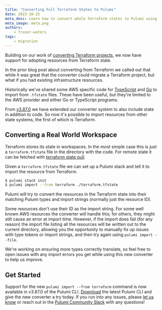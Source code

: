 ```yaml
---
title: "Converting Full Terraform States to Pulumi"
date: 2023-10-25
meta_desc: Learn how to convert whole Terraform states to Pulumi using the new Terraform converter
meta_image: meta.png
authors:
    - fraser-waters
tags:
    - migration
---
```


Building on our work of [converting Terraform projects](/blog/converting-full-terraform-programs-to-pulumi/), we now have support for adopting resources from Terraform state.

<!--more-->

In the prior blog post about converting from Terraform we called out that while it was great that the converter could migrate a Terraform project, but what if you had existing infrastructure resources.

Historically we've shared some AWS specific code for [TypeScript](https://github.com/pulumi/tf2pulumi/blob/master/misc/import/import.ts) and [Go](https://github.com/pulumi/tf2pulumi/blob/master/misc/import-go/import.go) to import from `.tfstate` files. These have been useful, but they're limited to the AWS provider and either Go or TypeScript programs.

From [v3.87.0](/docs/install) we have extended our converter system to also include state in addition to code. So now it's possible to import resources from other state systems, the first of which is Terraform.

## Converting a Real World Workspace

Terraform stores its state in workspaces. In the most simple case this is just a `terraform.tfstate` file in the directory with the code. For remote state it can be fetched with [terraform state pull](https://developer.hashicorp.com/terraform/cli/commands/state/pull).

Given a `terraform.tfstate` file we can set up a Pulumi stack and tell it to import the resource from Terraform.

```bash
$ pulumi stack init
$ pulumi import --from terraform ./terraform.tfstate
```

Pulumi will try to convert the resources in the Terraform state into their matching Pulumi types and import strings (normally just the resource ID).

Some resources don't use their ID as the import string. For some well known AWS resources the converter will handle this; for others, they might still cause an error at import time. However, if the import does fail (for any reason) the import file listing all the resources will be written out to the current directory, allowing you the opportunity to manually fix up issues with type tokens or import strings, and then try again using `pulumi import --file`.

We're working on ensuring more types correctly translate, so feel free to open issues with any import errors you get while using this new converter to help us improve.

## Get Started

Support for the new `pulumi import --from terraform` command is now available in v3.87.0 of the Pulumi CLI. [Download](/docs/install/) the latest Pulumi CLI and give the new converter a try today. If you run into any issues, please [let us know](https://github.com/pulumi/pulumi/issues/new/choose) or reach out in the [Pulumi Community Slack](https://slack.pulumi.com) with any questions!
